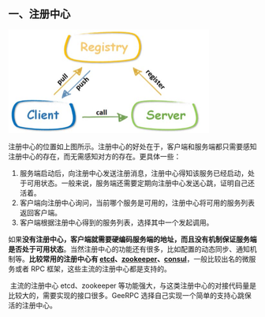 ## 一、注册中心

<img src="服务发现与注册中心.assets/image-20230326153238811.png" alt="image-20230326153238811" style="zoom: 50%;" />

​	注册中心的位置如上图所示。注册中心的好处在于，客户端和服务端都只需要感知注册中心的存在，而无需感知对方的存在。更具体一些：

1. 服务端启动后，向注册中心发送注册消息，注册中心得知该服务已经启动，处于可用状态。一般来说，服务端还需要定期向注册中心发送心跳，证明自己还活着。
2. 客户端向注册中心询问，当前哪个服务是可用的，注册中心将可用的服务列表返回客户端。
3. 客户端根据注册中心得到的服务列表，选择其中一个发起调用。

​	如果**没有注册中心，客户端就需要硬编码服务端的地址，而且没有机制保证服务端是否处于可用状态**。当然注册中心的功能还有很多，比如配置的动态同步、通知机制等。**比较常用的注册中心有 [etcd](https://github.com/etcd-io/etcd)、[zookeeper](https://github.com/apache/zookeeper)、[consul](https://github.com/hashicorp/consul)**，一般比较出名的微服务或者 RPC 框架，这些主流的注册中心都是支持的。



​	主流的注册中心 etcd、zookeeper 等功能强大，与这类注册中心的对接代码量是比较大的，需要实现的接口很多。GeeRPC 选择自己实现一个简单的支持心跳保活的注册中心。